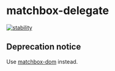 matchbox-delegate
=================

[![stability](https://img.shields.io/badge/stability-deprecated-lightgray.svg)](https://github.com/matchboxjs/matchbox/wiki/Stability)

## Deprecation notice

Use [matchbox-dom](https://github.com/matchboxjs/matchbox-dom) instead.
